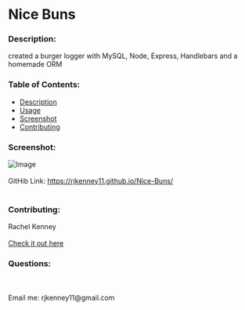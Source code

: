# Nice Buns
  
### Description: 
created a burger logger with MySQL, Node, Express, Handlebars and a homemade ORM 

### Table of Contents:
  - [Description](#description)
  - [Usage](#usage)
  - [Screenshot](#screenshot)
  - [Contributing](#contributing)


### Screenshot:
![Image](https://user-images.githubusercontent.com/74163812/112504488-39257680-8d62-11eb-8ea4-dc4959b72d3a.png)
<br />
<br />
GitHib Link: https://rjkenney11.github.io/Nice-Buns/ <br /><br />

### Contributing:
Rachel Kenney<br />
<br />
<a href="https://intense-scrubland-85974.herokuapp.com/">Check it out here</a>

### Questions:
<br />
<br />
Email me: rjkenney11@gmail.com<br />
<br />
 

